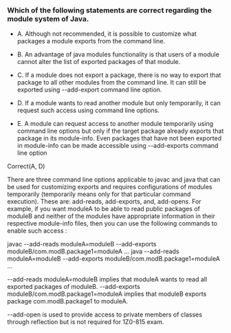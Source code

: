 ### Which of the following statements are correct regarding the module system of Java.


* A. Although not recommended, it is possible to customize what packages a module exports from the command line.

* B. An advantage of java modules functionality is that users of a module cannot alter the list of exported packages of that module.

* C. If a module does not export a package, there is no way to export that package to all other modules from the command line.
It can still be exported using --add-export command line option.

* D. If a module wants to read another module but only temporarily, it can request such access using command line options.

* E. A module can request access to another module temporarily using command line options but only if the target package already exports that package in its module-info.
Even packages that have not been exported in module-info can be made accessible using --add-exports command line option

Correct(A, D)

There are three command line options applicable to javac and java that can be used
for customizing exports and requires configurations of modules temporarily (temporarily means only for that particular command execution).
These are: add-reads, add-exports, and, add-opens. For example,
if you want moduleA to be able to read public packages of moduleB and neither
of the modules have appropriate information in their respective module-info files,
then you can use the following commands to enable such access :

javac --add-reads moduleA=moduleB --add-exports moduleB/com.modB.package1=moduleA ...
java --add-reads moduleA=moduleB --add-exports moduleB/com.modB.package1=moduleA ...

--add-reads moduleA=moduleB implies that moduleA wants to read all exported packages of moduleB.
--add-exports moduleB/com.modB.package1=moduleA implies that moduleB exports package com.modB.package1 to moduleA.

--add-open is used to provide access to private members of classes through reflection but is not required for 1Z0-815 exam.
